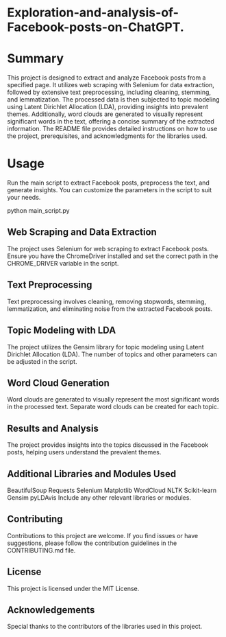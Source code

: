 # Exploration-and-analysis-of-Facebook-posts-on-ChatGPT.
# Summary
This project is designed to extract and analyze Facebook posts from a specified page. It utilizes web scraping with Selenium for data extraction, followed by extensive text preprocessing, including cleaning, stemming, and lemmatization. The processed data is then subjected to topic modeling using Latent Dirichlet Allocation (LDA), providing insights into prevalent themes. Additionally, word clouds are generated to visually represent significant words in the text, offering a concise summary of the extracted information. The README file provides detailed instructions on how to use the project, prerequisites, and acknowledgments for the libraries used.

# Usage
Run the main script to extract Facebook posts, preprocess the text, and generate insights. You can customize the parameters in the script to suit your needs.

python main_script.py

## Web Scraping and Data Extraction
The project uses Selenium for web scraping to extract Facebook posts. Ensure you have the ChromeDriver installed and set the correct path in the CHROME_DRIVER variable in the script.

## Text Preprocessing
Text preprocessing involves cleaning, removing stopwords, stemming, lemmatization, and eliminating noise from the extracted Facebook posts.

## Topic Modeling with LDA
The project utilizes the Gensim library for topic modeling using Latent Dirichlet Allocation (LDA). The number of topics and other parameters can be adjusted in the script.

## Word Cloud Generation
Word clouds are generated to visually represent the most significant words in the processed text. Separate word clouds can be created for each topic.

## Results and Analysis
The project provides insights into the topics discussed in the Facebook posts, helping users understand the prevalent themes.

## Additional Libraries and Modules Used
BeautifulSoup
Requests
Selenium
Matplotlib
WordCloud
NLTK
Scikit-learn
Gensim
pyLDAvis
Include any other relevant libraries or modules.

## Contributing
Contributions to this project are welcome. If you find issues or have suggestions, please follow the contribution guidelines in the CONTRIBUTING.md file.

## License
This project is licensed under the MIT License.

## Acknowledgements
Special thanks to the contributors of the libraries used in this project.

